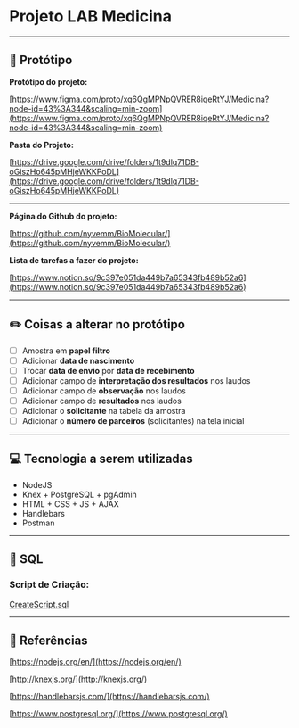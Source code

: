 # Projeto LAB Medicina

---

## 📜 Protótipo

**Protótipo do projeto:**

[https://www.figma.com/proto/xq6QgMPNpQVRER8iqeRtYJ/Medicina?node-id=43%3A344&scaling=min-zoom](https://www.figma.com/proto/xq6QgMPNpQVRER8iqeRtYJ/Medicina?node-id=43%3A344&scaling=min-zoom)

**Pasta do Projeto:**

[https://drive.google.com/drive/folders/1t9dlq71DB-oGiszHo645pMHjeWKKPoDL](https://drive.google.com/drive/folders/1t9dlq71DB-oGiszHo645pMHjeWKKPoDL)

---

**Página do Github do projeto:**

[https://github.com/nyvemm/BioMolecular/](https://github.com/nyvemm/BioMolecular/)

**Lista de tarefas a fazer do projeto:**

[https://www.notion.so/9c397e051da449b7a65343fb489b52a6](https://www.notion.so/9c397e051da449b7a65343fb489b52a6) 

---

## ✏️ Coisas a alterar no protótipo

- [ ]  Amostra em **papel filtro**
- [ ]  Adicionar **data de nascimento**
- [ ]  Trocar **data de envio** por **data de recebimento**
- [ ]  Adicionar campo de **interpretação dos resultados** nos laudos
- [ ]  Adicionar campo de **observação** nos laudos
- [ ]  Adicionar campo de **resultados** nos laudos
- [ ]  Adicionar o **solicitante** na tabela da amostra
- [ ]  Adicionar o **número de parceiros** (solicitantes) na tela inicial

---

## 💻 Tecnologia a serem utilizadas

- NodeJS
- Knex + PostgreSQL + pgAdmin
- HTML + CSS + JS + AJAX
- Handlebars
- Postman

---

## 🚀 SQL

### Script de Criação:

[CreateScript.sql](src/config/database/sql/createTable.sql)

---

## 📎 Referências

[https://nodejs.org/en/](https://nodejs.org/en/)

[http://knexjs.org/](http://knexjs.org/)

[https://handlebarsjs.com/](https://handlebarsjs.com/)

[https://www.postgresql.org/](https://www.postgresql.org/)